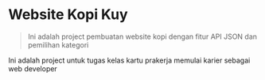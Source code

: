 # Website Kopi Kuy
> Ini adalah project pembuatan website kopi dengan fitur API JSON dan pemilihan kategori

Ini adalah project untuk tugas kelas kartu prakerja memulai karier sebagai web developer